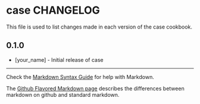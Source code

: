 # case CHANGELOG

This file is used to list changes made in each version of the case cookbook.

## 0.1.0
- [your_name] - Initial release of case

- - -
Check the [Markdown Syntax Guide](http://daringfireball.net/projects/markdown/syntax) for help with Markdown.

The [Github Flavored Markdown page](http://github.github.com/github-flavored-markdown/) describes the differences between markdown on github and standard markdown.
